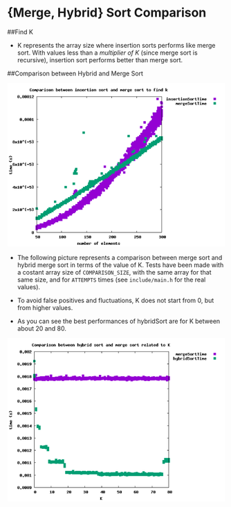 # {Merge, Hybrid} Sort Comparison

##Find K

- K represents the array size where insertion sorts performs like
  merge sort. With values less than a *multiplier of K* (since 
  merge sort is recursive), insertion sort performs better
  than merge sort. 

##Comparison between Hybrid and Merge Sort

![findk.png](https://raw.githubusercontent.com/free-unife/algorithms-and-data-structures/master/src/exercises_2016/assignments/c_version/00-hybridMergeSort/src/images/findk.png)

- The following picture represents a comparison between merge sort and hybrid 
  merge sort in terms of the value of K. Tests have been made with a 
  costant array size of `COMPARISON_SIZE`, with the same array for that same 
  size, and for `ATTEMPTS` times (see `include/main.h` for the real values).

- To avoid false positives and fluctuations, K does not start from 0, but from 
  higher values. 

- As you can see the best performances of hybridSort are for K between about 
  20 and 80. 

![comparison.png](https://raw.githubusercontent.com/free-unife/algorithms-and-data-structures/master/src/exercises_2016/assignments/c_version/00-hybridMergeSort/src/images/comparison.png)

